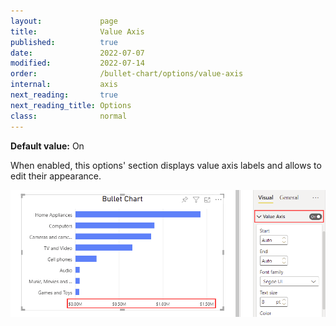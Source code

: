 ```yaml
---
layout:             page
title:              Value Axis
published:          true
date:               2022-07-07
modified:   	    2022-07-14
order:              /bullet-chart/options/value-axis
internal:           axis
next_reading:       true
next_reading_title: Options
class:              normal
---
```


**Default value:** On

When enabled, this options' section displays value axis labels and allows to edit their appearance.

<img src="images/value-axis-show.png" width="600">